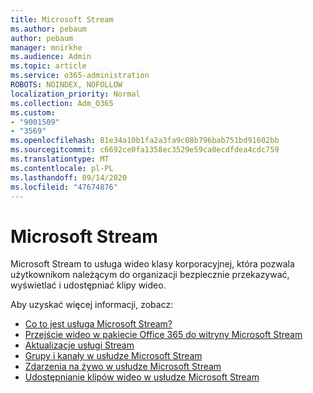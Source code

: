 ```yaml
---
title: Microsoft Stream
ms.author: pebaum
author: pebaum
manager: mnirkhe
ms.audience: Admin
ms.topic: article
ms.service: o365-administration
ROBOTS: NOINDEX, NOFOLLOW
localization_priority: Normal
ms.collection: Adm_O365
ms.custom:
- "9001509"
- "3569"
ms.openlocfilehash: 81e34a10b1fa2a3fa9c08b796bab751bd91602bb
ms.sourcegitcommit: c6692ce0fa1358ec3529e59ca0ecdfdea4cdc759
ms.translationtype: MT
ms.contentlocale: pl-PL
ms.lasthandoff: 09/14/2020
ms.locfileid: "47674876"
---
```

# <a name="microsoft-stream"></a>Microsoft Stream

Microsoft Stream to usługa wideo klasy korporacyjnej, która pozwala użytkownikom należącym do organizacji bezpiecznie przekazywać, wyświetlać i udostępniać klipy wideo. 

Aby uzyskać więcej informacji, zobacz:

- [Co to jest usługa Microsoft Stream?](https://docs.microsoft.com/stream/overview)
- [Przejście wideo w pakiecie Office 365 do witryny Microsoft Stream](https://docs.microsoft.com/stream/migrate-from-office-365)
- [Aktualizacje usługi Stream](https://techcommunity.microsoft.com/t5/microsoft-stream-service-updates/bd-p/StreamAnnouncements)
- [Grupy i kanały w usłudze Microsoft Stream](https://docs.microsoft.com/stream/groups-channels-organization)
- [Zdarzenia na żywo w usłudze Microsoft Stream](https://docs.microsoft.com/stream/live-event-overview)
- [Udostępnianie klipów wideo w usłudze Microsoft Stream](https://docs.microsoft.com/stream/portal-share-video)
